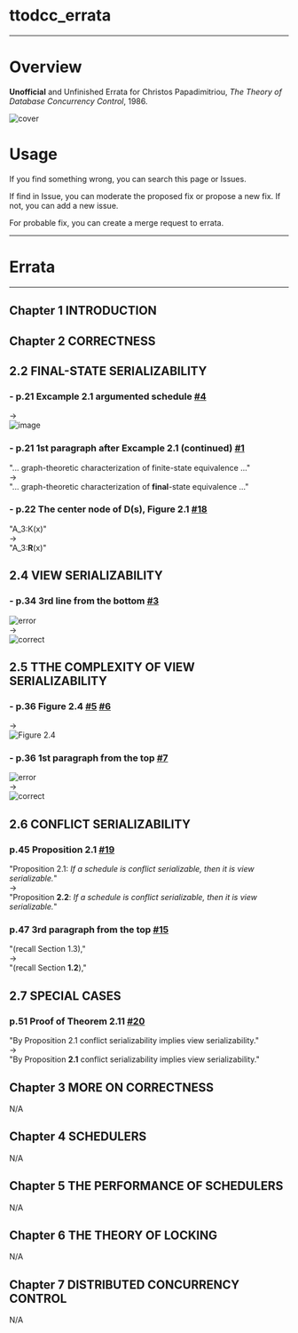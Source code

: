 # ttodcc_errata

---

# Overview
**Unofficial** and Unfinished Errata for Christos Papadimitriou, *The Theory of Database Concurrency Control*, 1986.

![cover](https://user-images.githubusercontent.com/47991351/72767770-8119ac80-3c38-11ea-94e3-40cfc4efc4f3.jpg)

# Usage
If you find something wrong, you can search this page or Issues.

If find in Issue, you can moderate the proposed fix or propose a new fix.
If not, you can add a new issue.

For probable fix, you can create a merge request to errata.


---
# Errata

---
## Chapter 1 INTRODUCTION

## Chapter 2 CORRECTNESS

## 2.2 FINAL-STATE SERIALIZABILITY
### - p.21 Excample 2.1 argumented schedule  [#4](https://github.com/supisula/ttodcc_errata/issues/4)
->  
![image](https://user-images.githubusercontent.com/47991351/73112112-6d2fbc80-3f50-11ea-9eaa-185cbee6000f.png)


### - p.21 1st paragraph after Excample 2.1 (continued)  [#1](https://github.com/supisula/ttodcc_errata/issues/1)
"... graph-theoretic characterization of finite-state equivalence ..."  
->  
"... graph-theoretic characterization of **final**-state equivalence ..."


### - p.22 The center node of D(s), Figure 2.1  [#18](https://github.com/supisula/ttodcc_errata/issues/18)
"A_3:K(x)"  
->  
"A_3:**R**(x)"


## 2.4 VIEW SERIALIZABILITY
### - p.34 3rd line from the bottom  [#3](https://github.com/supisula/ttodcc_errata/issues/3)
![error](https://user-images.githubusercontent.com/47991351/73115390-99573780-3f68-11ea-8483-918200f1131d.png)  
->  
![correct](https://user-images.githubusercontent.com/47991351/73115402-ac6a0780-3f68-11ea-9300-4c8234c06b7e.png)



## 2.5 TTHE COMPLEXITY OF VIEW SERIALIZABILITY
### - p.36 Figure 2.4  [#5](https://github.com/supisula/ttodcc_errata/issues/5)  [#6](https://github.com/supisula/ttodcc_errata/issues/6)
->  
![Figure 2.4](https://user-images.githubusercontent.com/47991351/73111647-7750bb80-3f4e-11ea-8c23-fc22aceb7b95.png)



### - p.36 1st paragraph from the top  [#7](https://github.com/supisula/ttodcc_errata/issues/7)
![error](https://user-images.githubusercontent.com/47991351/73115474-a6c0f180-3f69-11ea-93d1-ce719daac799.png)  
->  
![correct](https://user-images.githubusercontent.com/47991351/73115479-b3454a00-3f69-11ea-8e3e-4be1143f8169.png)



## 2.6 CONFLICT SERIALIZABILITY
### p.45 Proposition 2.1  [#19](https://github.com/supisula/ttodcc_errata/issues/19)
"Proposition 2.1: *If a schedule is conflict serializable, then it is view serializable.*"  
->  
"Proposition **2.2**: *If a schedule is conflict serializable, then it is view serializable.*"  



### p.47 3rd paragraph from the top  [#15](https://github.com/supisula/ttodcc_errata/issues/15)
"(recall Section 1.3),"  
->  
"(recall Section **1.2**),"



## 2.7 SPECIAL CASES
### p.51 Proof of Theorem 2.11  [#20](https://github.com/supisula/ttodcc_errata/issues/20)
"By Proposition 2.1 conflict serializability implies view serializability."  
->  
"By Proposition **2.1** conflict serializability implies view serializability."  



## Chapter 3 MORE ON CORRECTNESS
N/A

## Chapter 4 SCHEDULERS
N/A

## Chapter 5 THE PERFORMANCE OF SCHEDULERS
N/A

## Chapter 6 THE THEORY OF LOCKING
N/A

## Chapter 7 DISTRIBUTED CONCURRENCY CONTROL
N/A

